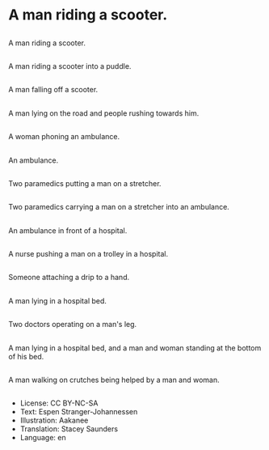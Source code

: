 # A man riding a scooter.

##
A man riding a scooter.

##
A man riding a scooter into a puddle.

##
A man falling off a scooter.

##
A man lying on the road and people rushing towards him.

##
A woman phoning an ambulance.

##
An ambulance.

##
Two paramedics putting a man on a stretcher.

##
Two paramedics carrying a man on a stretcher into an ambulance.

##
An ambulance in front of a hospital.

##
A nurse pushing a man on a trolley in a hospital.

##
Someone attaching a drip to a hand.

##
A man lying in a hospital bed.

##
Two doctors operating on a man's leg.

##
A man lying in a hospital bed, and a man and woman standing at the bottom of his bed.

##
A man walking on crutches being helped by a man and woman.

##
* License: CC BY-NC-SA
* Text: Espen Stranger-Johannessen
* Illustration: Aakanee
* Translation: Stacey Saunders
* Language: en
